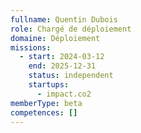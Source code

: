 ```yaml
---
fullname: Quentin Dubois
role: Chargé de déploiement
domaine: Déploiement
missions:
  - start: 2024-03-12
    end: 2025-12-31
    status: independent
    startups:
      - impact.co2
memberType: beta
competences: []
---
```

